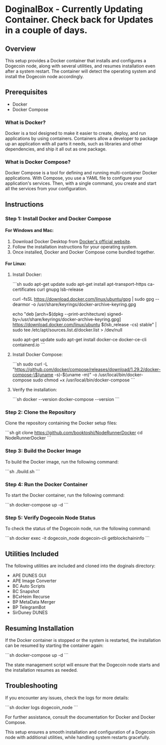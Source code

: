 
# DoginalBox - Currently Updating Container. Check back for Updates in a couple of days.

## Overview

This setup provides a Docker container that installs and configures a Dogecoin node, along with several utilities, and resumes installation even after a system restart. The container will detect the operating system and install the Dogecoin node accordingly.

## Prerequisites

- Docker
- Docker Compose

### What is Docker?

Docker is a tool designed to make it easier to create, deploy, and run applications by using containers. Containers allow a developer to package up an application with all parts it needs, such as libraries and other dependencies, and ship it all out as one package.

### What is Docker Compose?

Docker Compose is a tool for defining and running multi-container Docker applications. With Compose, you use a YAML file to configure your application's services. Then, with a single command, you create and start all the services from your configuration.

## Instructions

### Step 1: Install Docker and Docker Compose

#### For Windows and Mac:

1. Download Docker Desktop from [Docker's official website](https://www.docker.com/products/docker-desktop).
2. Follow the installation instructions for your operating system.
3. Once installed, Docker and Docker Compose come bundled together.

#### For Linux:

1. Install Docker:

   \`\`\`sh
   sudo apt-get update
   sudo apt-get install        apt-transport-https        ca-certificates        curl        gnupg        lsb-release

   curl -fsSL https://download.docker.com/linux/ubuntu/gpg | sudo gpg --dearmor -o /usr/share/keyrings/docker-archive-keyring.gpg

   echo      "deb [arch=\$(dpkg --print-architecture) signed-by=/usr/share/keyrings/docker-archive-keyring.gpg] https://download.docker.com/linux/ubuntu      \$(lsb_release -cs) stable" | sudo tee /etc/apt/sources.list.d/docker.list > /dev/null

   sudo apt-get update
   sudo apt-get install docker-ce docker-ce-cli containerd.io
   \`\`\`

2. Install Docker Compose:

   \`\`\`sh
   sudo curl -L "https://github.com/docker/compose/releases/download/1.29.2/docker-compose-\$(uname -s)-\$(uname -m)" -o /usr/local/bin/docker-compose
   sudo chmod +x /usr/local/bin/docker-compose
   \`\`\`

3. Verify the installation:

   \`\`\`sh
   docker --version
   docker-compose --version
   \`\`\`

### Step 2: Clone the Repository

Clone the repository containing the Docker setup files:

\`\`\`sh
git clone https://github.com/booktoshi/NodeRunnerDocker
cd NodeRunnerDocker
\`\`\`

### Step 3: Build the Docker Image

To build the Docker image, run the following command:

\`\`\`sh
./build.sh
\`\`\`

### Step 4: Run the Docker Container

To start the Docker container, run the following command:

\`\`\`sh
docker-compose up -d
\`\`\`

### Step 5: Verify Dogecoin Node Status

To check the status of the Dogecoin node, run the following command:

\`\`\`sh
docker exec -it dogecoin_node dogecoin-cli getblockchaininfo
\`\`\`

## Utilities Included

The following utilities are included and cloned into the doginals directory:

- APE DUNES GUI
- APE Image Converter
- BC Auto Scripts
- BC Snapshot
- BCxHeim Recurse
- BP MetaData Merger
- BP TelegramBot
- SirDuney DUNES

## Resuming Installation

If the Docker container is stopped or the system is restarted, the installation can be resumed by starting the container again:

\`\`\`sh
docker-compose up -d
\`\`\`

The state management script will ensure that the Dogecoin node starts and the installation resumes as needed.

## Troubleshooting

If you encounter any issues, check the logs for more details:

\`\`\`sh
docker logs dogecoin_node
\`\`\`

For further assistance, consult the documentation for Docker and Docker Compose.

This setup ensures a smooth installation and configuration of a Dogecoin node with additional utilities, while handling system restarts gracefully.

